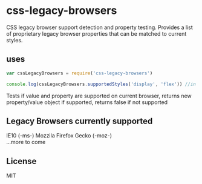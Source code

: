 # css-legacy-browsers
CSS legacy browser support detection and property testing. Provides a list of proprietary legacy browser properties that can be matched to current styles.

## uses
```javascript
var cssLegacyBrowsers = require('css-legacy-browsers')

console.log(cssLegacyBrowsers.supportedStyles('display', 'flex')) //in IE10 returns {property: 'display', value: '-ms-flexbox'} 
```

Tests if value and property are supported on current browser, returns new property/value object if supported, returns false if not supported

## Legacy Browsers currently supported
IE10 (-ms-)
Mozzila Firefox Gecko (-moz-)  
...more to come

## License

MIT
